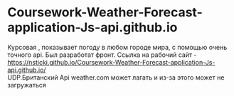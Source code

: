 # Coursework-Weather-Forecast-application-Js-api.github.io
 Курсовая , показывает погоду в любом городе мира, с помощью очень точного api. Был разработат фронт.
Ссылка на рабочий сайт - https://nsticki.github.io/Coursework-Weather-Forecast-application-Js-api.github.io/  
UDP.Британский Api weather.com может лагать и из-за этого может не загружаться
